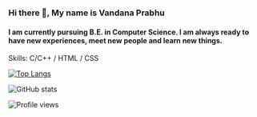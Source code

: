 ### Hi there 👋, My name is Vandana Prabhu
#### I am currently pursuing B.E. in Computer Science. I am always ready to have new experiences, meet new people and learn new things.

Skills: C/C++ / HTML / CSS



  

[![Top Langs](https://github-readme-stats.vercel.app/api/top-langs/?username=Vandanaprabhu7)](https://github.com/Vandanaprabhu7/github-readme-stats)

![GitHub stats](https://github-readme-stats.vercel.app/api?username=Vandanaprabhu7&show_icons=true)  

 

![Profile views](https://gpvc.arturio.dev/Vandanaprabhu7)  

